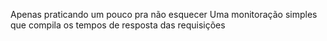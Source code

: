 Apenas praticando um pouco pra não esquecer
Uma monitoração simples que compila os tempos de resposta das requisições
